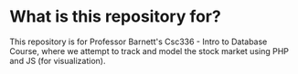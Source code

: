 # What is this repository for?
This repository is for Professor Barnett's Csc336 - Intro to Database Course, where we attempt to track and model the stock market
using PHP and JS (for visualization).



